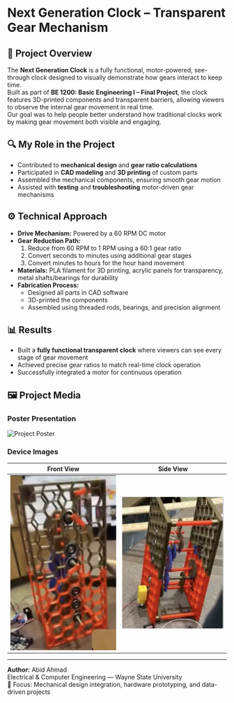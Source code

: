 # Next Generation Clock – Transparent Gear Mechanism

## 📌 Project Overview
The **Next Generation Clock** is a fully functional, motor-powered, see-through clock designed to visually demonstrate how gears interact to keep time.  
Built as part of **BE 1200: Basic Engineering I – Final Project**, the clock features 3D-printed components and transparent barriers, allowing viewers to observe the internal gear movement in real time.  
Our goal was to help people better understand how traditional clocks work by making gear movement both visible and engaging.

## 🔍 My Role in the Project
- Contributed to **mechanical design** and **gear ratio calculations**
- Participated in **CAD modeling** and **3D printing** of custom parts
- Assembled the mechanical components, ensuring smooth gear motion
- Assisted with **testing** and **troubleshooting** motor-driven gear mechanisms

## ⚙️ Technical Approach
- **Drive Mechanism:** Powered by a 60 RPM DC motor
- **Gear Reduction Path:**
  1. Reduce from 60 RPM to 1 RPM using a 60:1 gear ratio
  2. Convert seconds to minutes using additional gear stages
  3. Convert minutes to hours for the hour hand movement
- **Materials:** PLA filament for 3D printing, acrylic panels for transparency, metal shafts/bearings for durability
- **Fabrication Process:**
  - Designed all parts in CAD software
  - 3D-printed the components
  - Assembled using threaded rods, bearings, and precision alignment

## 📊 Results
- Built a **fully functional transparent clock** where viewers can see every stage of gear movement
- Achieved precise gear ratios to match real-time clock operation
- Successfully integrated a motor for continuous operation

## 🖼 Project Media

### Poster Presentation
![Project Poster](poster/pic/next_generation_clock_poster.png)

### Device Images
| Front View | Side View |
|------------|-----------|
| ![Front View](images/clock_front.png) | ![Side View](images/clock_side.png) |

---

**Author:** Abid Ahmad  
Electrical & Computer Engineering — Wayne State University  
🔧 Focus: Mechanical design integration, hardware prototyping, and data-driven projects
